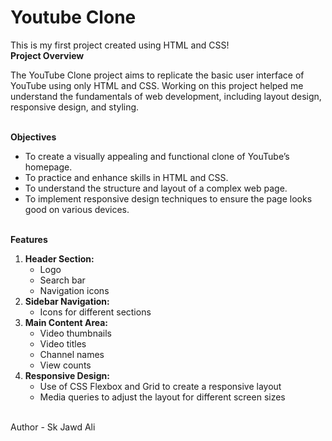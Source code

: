 # Youtube Clone
This is my first project created using HTML and CSS!
<br>
<b>Project Overview</b>
<p>The YouTube Clone project aims to replicate the basic user interface of YouTube using only HTML and CSS. Working on this project helped me understand the fundamentals of web development, including layout design, responsive design, and styling.</p>
<br>
<b>Objectives</b>
<ul>
  <li>To create a visually appealing and functional clone of YouTube’s homepage.</li>
  <li>To practice and enhance skills in HTML and CSS.</li>
  <li>To understand the structure and layout of a complex web page.</li>
  <li>To implement responsive design techniques to ensure the page looks good on various devices.</li>
</ul>
<br>
<b>Features</b>
<ol type="1">
  <li>
    <b>Header Section:</b>
    <ul>
      <li>Logo</li>
      <li>Search bar</li>
      <li>Navigation icons</li>
    </ul>
  </li>
  <li>
    <b>Sidebar Navigation:</b>
    <ul>
      <li>Icons for different sections</li>
    </ul>
  </li>
  <li>
    <b>Main Content Area:</b>
    <ul>
      <li>Video thumbnails</li>
      <li>Video titles</li>
      <li>Channel names</li>
      <li>View counts</li>
    </ul>
  </li>
  <li>
    <b>Responsive Design:</b>
    <ul>
      <li>Use of CSS Flexbox and Grid to create a responsive layout</li>
      <li>Media queries to adjust the layout for different screen sizes</li>
    </ul>
  </li>
</ol>
<br>
Author - Sk Jawd Ali
